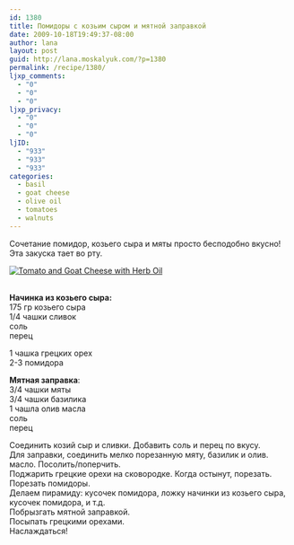 ```yaml
---
id: 1380
title: Помидоры с козьим сыром и мятной заправкой
date: 2009-10-18T19:49:37-08:00
author: lana
layout: post
guid: http://lana.moskalyuk.com/?p=1380
permalink: /recipe/1380/
ljxp_comments:
  - "0"
  - "0"
  - "0"
ljxp_privacy:
  - "0"
  - "0"
  - "0"
ljID:
  - "933"
  - "933"
  - "933"
categories:
  - basil
  - goat cheese
  - olive oil
  - tomatoes
  - walnuts
---
```

Сочетание помидор, козьего сыра и мяты просто бесподобно вкусно! Эта закуска тает во рту.

<a class="flickr-image alignnone" title="Tomato and Goat Cheese with Herb Oil" href="http://www.flickr.com/photos/67405678@N00/3924472191/" target="_blank"><img src="http://farm3.static.flickr.com/2433/3924472191_078484ffe2.jpg" alt="Tomato and Goat Cheese with Herb Oil" /></a>

<div style="overflow: hidden;width: 10px;height: 3px">
  <a style="text-indent: 20px" href="http://www.spottedhere.com">Gay Nightlife</a>
</div>

**Начинка из козьего сыра:**  
175 гр козьего сыра  
1/4 чашки сливок  
соль  
перец

1 чашка грецких орех  
2-3 помидора

**Мятная заправка**:  
3/4 чашки мяты  
3/4 чашки базилика  
1 чашла олив масла  
соль  
перец

Соединить козий сыр и сливки. Добавить соль и перец по вкусу.  
Для заправки, соединить мелко порезанную мяту, базилик и олив. масло. Посолить/поперчить.  
Поджарить грецкие орехи на сковородке. Когда остынут, порезать.  
Порезать помидоры.  
Делаем пирамиду: кусочек помидора, ложку начинки из козьего сыра, кусочек помидора, и т.д.  
Побрызгать мятной заправкой.  
Посыпать грецкими орехами.  
Наслаждаться!